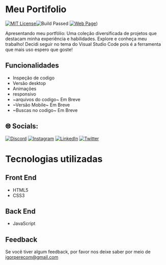 
#  Meu Portifolio
[![MIT License](https://img.shields.io/badge/License-MIT-green.svg)](https://choosealicense.com/licenses/mit/)![Build Passed](https://img.shields.io/badge/build-passing-brightgreen)
[![Web Page](https://img.shields.io/badge/Pagina-Web-green)](https://mrigortbr.github.io/Portifolio/))


Apresentando meu portfólio: Uma coleção diversificada de projetos que destacam minha experiência e habilidades. Explore e conheça meu trabalho! Decidi seguir no tema do Visual Studio Code pois é a ferramenta que mais uso espero que goste! 

## Funcionalidades
- Inspeção de codigo 
- Versão desktop
- Animações
- responsivo
- ~arquivos do codigo~ Em Breve
- ~Versão Mobile~ Em Breve
- ~Buscas no codigo~ Em Breve


## 🌐 Socials:
[![Discord](https://img.shields.io/badge/Discord-%237289DA.svg?logo=discord&logoColor=white)](htttps://discord.gg/IgortBr#7777)
[![Instagram](https://img.shields.io/badge/Instagram-%23E4405F.svg?logo=Instagram&logoColor=white)](https://instagram.com/igorpere_) 
[![LinkedIn](https://img.shields.io/badge/LinkedIn-%230077B5.svg?logo=linkedin&logoColor=white)](https://www.linkedin.com/in/igor-pereira-lins-01a1691a1/)
[![Twitter](https://img.shields.io/badge/Twitter-%231DA1F2.svg?logo=Twitter&logoColor=white)](https://twitter.com/igort_br)


   
# Tecnologias utilizadas

## Front End

- HTML5
- CSS3

## Back End

- JavaScript

## Feedback

Se você tiver algum feedback, por favor nos deixe saber por meio de igorperecom@gmail.com

